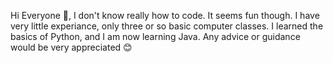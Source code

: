 Hi Everyone 👋,
I don't know really how to code.
It seems fun though. 
I have very little experiance, only three or so basic computer classes.
I learned the basics of Python, and I am now learning Java.
Any advice or guidance would be very appreciated 😊
